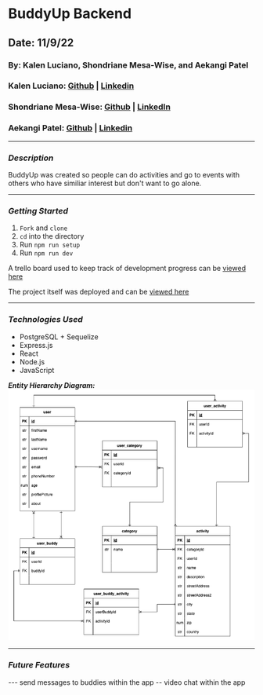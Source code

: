 # BuddyUp Backend

## Date: 11/9/22

### By: Kalen Luciano, Shondriane Mesa-Wise, and Aekangi Patel

### Kalen Luciano: [Github](https://github.com/kalenluciano) | [Linkedin](https://www.linkedin.com/in/kalenluciano/)

### Shondriane Mesa-Wise: [Github](https://github.com/shondriane) | [LinkedIn](https://www.linkedin.com/in/shondriane-mesa-wise/)

### Aekangi Patel: [Github](https://github.com/Aekangi) | [Linkedin](https://www.linkedin.com/in/aekangipatel/)

---

### **_Description_**

BuddyUp was created so people can do activities and go to events with others who have similiar interest but don't want to go alone.

---

### **_Getting Started_**

1. `Fork` and `clone`
2. `cd` into the directory
3. Run `npm run setup`
4. Run `npm run dev`

A trello board used to keep track of development progress can be [viewed here](https://trello.com/b/y27ScqGm/buddy-up)

The project itself was deployed and can be [viewed here](https://buddy-match-up.herokuapp.com)

---

### **_Technologies Used_**

-   PostgreSQL + Sequelize
-   Express.js
-   React
-   Node.js
-   JavaScript

**_Entity Hierarchy Diagram:_**
![Entity Relationship Diagram](./assets/buddy-up-ERD.drawio.png)

---


### **_Future Features_**

--- send messages to buddies within the app
--  video chat within the app
